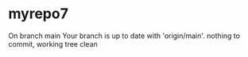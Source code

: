 # myrepo7
On branch main
Your branch is up to date with 'origin/main'.
nothing to commit, working tree clean
